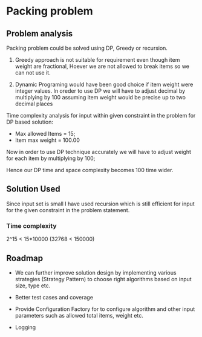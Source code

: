 
# Packing problem

## Problem analysis

Packing problem could be solved using DP, Greedy or recursion.

1. Greedy approach is not suitable for requirement even though  item weight are fractional, Hoever we are  not allowed to break items so we can not use it.


2. Dynamic Programing would have been good choice if item weight were integer values. In oreder to use DP we will have to adjust decimal by multiplying by 100 assuming item weight would be precise up to two decimal places

Time complexity analysis for input within given constraint in the problem for DP based solution:

 * Max allowed Items = 15;
 * Item max weight = 100.00
 
Now in order to use DP technique accurately we will have to adjust weight for each item by multiplying by 100;

Hence our DP time and space complexity becomes 100 time wider.


## Solution Used

Since input set is small I have used recursion which is still efficient for input for the given constraint in the problem statement.

### Time complexity 
 2^15 < 15*10000 (32768 < 150000)




## Roadmap

- We can further improve solution design by  implementing various strategies (Strategy Pattern) to choose right algorithms based on input size, type etc.


- Better test cases and coverage 
- Provide Configuration Factory for to configure algorithm and  other input parameters such as allowed total items, weight etc.
- Logging


